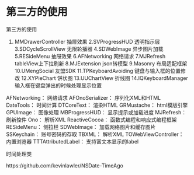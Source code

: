 # 第三方的使用

第三方的使用

1. MMDrawerController  抽屉效果
  2.SVProgressHUD  透明指示层
  3.SDCycleScrollView 无限轮播器
  4.SDWebImage 异步图片加载
  5.RESideMenu 抽屉效果
  6.AFNetworking 网络请求
  7.MJRefresh tableView上下拉刷新
  8.MJExtension json转模型
  9.Masonry 布局适配框架
  10.UMengSocial 友盟SDK
  11.TPKeyboardAvoiding 键盘与输入框的位置修改
  12.XYPieChart 饼状图
  13.UUChartView 折线图
  14.IQKeyboardManager 输入框在键盘弹出的时候处理显示位置

AFNetworking： 网络请求
AFOnoSerializer： 序列化XML和HTML
DateTools： 时间计算
DTCoreText： 渲染HTML
GRMustache： html模版引擎
GPUImage： 图像处理
MBProgressHUD： 显示提示或加载进度
MJRefresh： 刷新控件
Ono： 解析XML
ReactiveCocoa： 函数式编程和响应式编程框架
RESideMenu： 侧拉栏
SDWebImage： 加载网络图片和缓存图片
SSKeychain： 账号密码的存取
TBXML： 解析XML
TOWebViewController： 内置浏览器
TTTAttributedLabel： 支持富文本显示的label

时间处理类

https:\/\/github.com\/kevinlawler\/NSDate-TimeAgo

